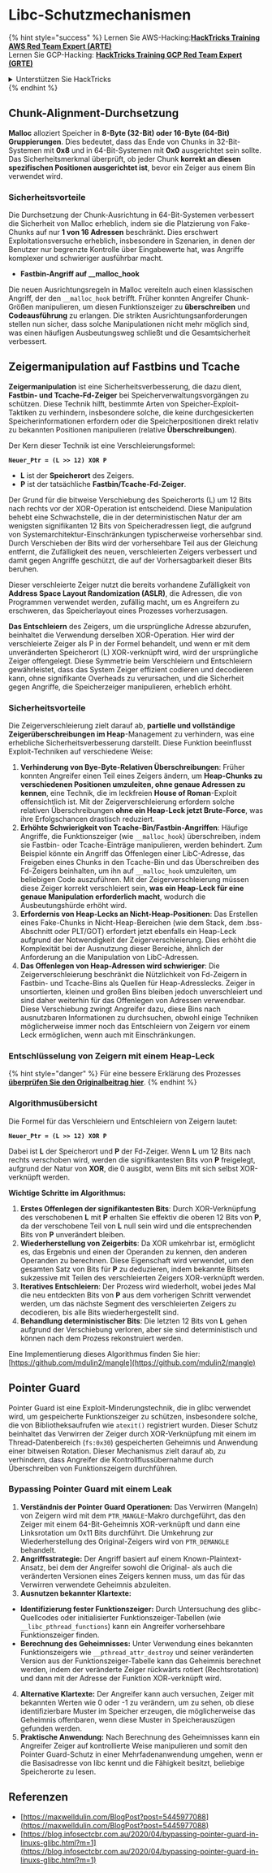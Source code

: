 # Libc-Schutzmechanismen

{% hint style="success" %}
Lernen Sie AWS-Hacking:<img src="/.gitbook/assets/arte.png" alt="" data-size="line">[**HackTricks Training AWS Red Team Expert (ARTE)**](https://training.hacktricks.xyz/courses/arte)<img src="/.gitbook/assets/arte.png" alt="" data-size="line">\
Lernen Sie GCP-Hacking: <img src="/.gitbook/assets/grte.png" alt="" data-size="line">[**HackTricks Training GCP Red Team Expert (GRTE)**<img src="/.gitbook/assets/grte.png" alt="" data-size="line">](https://training.hacktricks.xyz/courses/grte)

<details>

<summary>Unterstützen Sie HackTricks</summary>

* Überprüfen Sie die [**Abonnementpläne**](https://github.com/sponsors/carlospolop)!
* **Treten Sie der** 💬 [**Discord-Gruppe**](https://discord.gg/hRep4RUj7f) oder der [**Telegramm-Gruppe**](https://t.me/peass) bei oder **folgen** Sie uns auf **Twitter** 🐦 [**@hacktricks\_live**](https://twitter.com/hacktricks\_live)**.**
* **Teilen Sie Hacking-Tricks, indem Sie PRs an die** [**HackTricks**](https://github.com/carlospolop/hacktricks) und [**HackTricks Cloud**](https://github.com/carlospolop/hacktricks-cloud) GitHub-Repositories einreichen.

</details>
{% endhint %}

## Chunk-Alignment-Durchsetzung

**Malloc** alloziert Speicher in **8-Byte (32-Bit) oder 16-Byte (64-Bit) Gruppierungen**. Dies bedeutet, dass das Ende von Chunks in 32-Bit-Systemen mit **0x8** und in 64-Bit-Systemen mit **0x0** ausgerichtet sein sollte. Das Sicherheitsmerkmal überprüft, ob jeder Chunk **korrekt an diesen spezifischen Positionen ausgerichtet ist**, bevor ein Zeiger aus einem Bin verwendet wird.

### Sicherheitsvorteile

Die Durchsetzung der Chunk-Ausrichtung in 64-Bit-Systemen verbessert die Sicherheit von Malloc erheblich, indem sie die Platzierung von Fake-Chunks auf nur **1 von 16 Adressen** beschränkt. Dies erschwert Exploitationsversuche erheblich, insbesondere in Szenarien, in denen der Benutzer nur begrenzte Kontrolle über Eingabewerte hat, was Angriffe komplexer und schwieriger ausführbar macht.

* **Fastbin-Angriff auf \_\_malloc\_hook**

Die neuen Ausrichtungsregeln in Malloc vereiteln auch einen klassischen Angriff, der den `__malloc_hook` betrifft. Früher konnten Angreifer Chunk-Größen manipulieren, um diesen Funktionszeiger zu **überschreiben** und **Codeausführung** zu erlangen. Die strikten Ausrichtungsanforderungen stellen nun sicher, dass solche Manipulationen nicht mehr möglich sind, was einen häufigen Ausbeutungsweg schließt und die Gesamtsicherheit verbessert.

## Zeigermanipulation auf Fastbins und Tcache

**Zeigermanipulation** ist eine Sicherheitsverbesserung, die dazu dient, **Fastbin- und Tcache-Fd-Zeiger** bei Speicherverwaltungsvorgängen zu schützen. Diese Technik hilft, bestimmte Arten von Speicher-Exploit-Taktiken zu verhindern, insbesondere solche, die keine durchgesickerten Speicherinformationen erfordern oder die Speicherpositionen direkt relativ zu bekannten Positionen manipulieren (relative **Überschreibungen**).

Der Kern dieser Technik ist eine Verschleierungsformel:

**`Neuer_Ptr = (L >> 12) XOR P`**

* **L** ist der **Speicherort** des Zeigers.
* **P** ist der tatsächliche **Fastbin/Tcache-Fd-Zeiger**.

Der Grund für die bitweise Verschiebung des Speicherorts (L) um 12 Bits nach rechts vor der XOR-Operation ist entscheidend. Diese Manipulation behebt eine Schwachstelle, die in der deterministischen Natur der am wenigsten signifikanten 12 Bits von Speicheradressen liegt, die aufgrund von Systemarchitektur-Einschränkungen typischerweise vorhersehbar sind. Durch Verschieben der Bits wird der vorhersehbare Teil aus der Gleichung entfernt, die Zufälligkeit des neuen, verschleierten Zeigers verbessert und damit gegen Angriffe geschützt, die auf der Vorhersagbarkeit dieser Bits beruhen.

Dieser verschleierte Zeiger nutzt die bereits vorhandene Zufälligkeit von **Address Space Layout Randomization (ASLR)**, die Adressen, die von Programmen verwendet werden, zufällig macht, um es Angreifern zu erschweren, das Speicherlayout eines Prozesses vorherzusagen.

**Das Entschleiern** des Zeigers, um die ursprüngliche Adresse abzurufen, beinhaltet die Verwendung derselben XOR-Operation. Hier wird der verschleierte Zeiger als P in der Formel behandelt, und wenn er mit dem unveränderten Speicherort (L) XOR-verknüpft wird, wird der ursprüngliche Zeiger offengelegt. Diese Symmetrie beim Verschleiern und Entschleiern gewährleistet, dass das System Zeiger effizient codieren und decodieren kann, ohne signifikante Overheads zu verursachen, und die Sicherheit gegen Angriffe, die Speicherzeiger manipulieren, erheblich erhöht.

### Sicherheitsvorteile

Die Zeigerverschleierung zielt darauf ab, **partielle und vollständige Zeigerüberschreibungen im Heap**-Management zu verhindern, was eine erhebliche Sicherheitsverbesserung darstellt. Diese Funktion beeinflusst Exploit-Techniken auf verschiedene Weise:

1. **Verhinderung von Bye-Byte-Relativen Überschreibungen**: Früher konnten Angreifer einen Teil eines Zeigers ändern, um **Heap-Chunks zu verschiedenen Positionen umzuleiten, ohne genaue Adressen zu kennen**, eine Technik, die im leckfreien **House of Roman**-Exploit offensichtlich ist. Mit der Zeigerverschleierung erfordern solche relativen Überschreibungen **ohne ein Heap-Leck jetzt Brute-Force**, was ihre Erfolgschancen drastisch reduziert.
2. **Erhöhte Schwierigkeit von Tcache-Bin/Fastbin-Angriffen**: Häufige Angriffe, die Funktionszeiger (wie `__malloc_hook`) überschreiben, indem sie Fastbin- oder Tcache-Einträge manipulieren, werden behindert. Zum Beispiel könnte ein Angriff das Offenlegen einer LibC-Adresse, das Freigeben eines Chunks in den Tcache-Bin und das Überschreiben des Fd-Zeigers beinhalten, um ihn auf `__malloc_hook` umzuleiten, um beliebigen Code auszuführen. Mit der Zeigerverschleierung müssen diese Zeiger korrekt verschleiert sein, **was ein Heap-Leck für eine genaue Manipulation erforderlich macht**, wodurch die Ausbeutungshürde erhöht wird.
3. **Erfordernis von Heap-Lecks an Nicht-Heap-Positionen**: Das Erstellen eines Fake-Chunks in Nicht-Heap-Bereichen (wie dem Stack, dem .bss-Abschnitt oder PLT/GOT) erfordert jetzt ebenfalls ein Heap-Leck aufgrund der Notwendigkeit der Zeigerverschleierung. Dies erhöht die Komplexität bei der Ausnutzung dieser Bereiche, ähnlich der Anforderung an die Manipulation von LibC-Adressen.
4. **Das Offenlegen von Heap-Adressen wird schwieriger**: Die Zeigerverschleierung beschränkt die Nützlichkeit von Fd-Zeigern in Fastbin- und Tcache-Bins als Quellen für Heap-Adresslecks. Zeiger in unsortierten, kleinen und großen Bins bleiben jedoch unverschleiert und sind daher weiterhin für das Offenlegen von Adressen verwendbar. Diese Verschiebung zwingt Angreifer dazu, diese Bins nach ausnutzbaren Informationen zu durchsuchen, obwohl einige Techniken möglicherweise immer noch das Entschleiern von Zeigern vor einem Leck ermöglichen, wenn auch mit Einschränkungen.

### **Entschlüsselung von Zeigern mit einem Heap-Leck**

{% hint style="danger" %}
Für eine bessere Erklärung des Prozesses [**überprüfen Sie den Originalbeitrag hier**](https://maxwelldulin.com/BlogPost?post=5445977088).
{% endhint %}

### Algorithmusübersicht

Die Formel für das Verschleiern und Entschleiern von Zeigern lautet:&#x20;

**`Neuer_Ptr = (L >> 12) XOR P`**

Dabei ist **L** der Speicherort und **P** der Fd-Zeiger. Wenn **L** um 12 Bits nach rechts verschoben wird, werden die signifikantesten Bits von **P** freigelegt, aufgrund der Natur von **XOR**, die 0 ausgibt, wenn Bits mit sich selbst XOR-verknüpft werden.

**Wichtige Schritte im Algorithmus:**

1. **Erstes Offenlegen der signifikantesten Bits**: Durch XOR-Verknüpfung des verschobenen **L** mit **P** erhalten Sie effektiv die oberen 12 Bits von **P**, da der verschobene Teil von **L** null sein wird und die entsprechenden Bits von **P** unverändert bleiben.
2. **Wiederherstellung von Zeigerbits**: Da XOR umkehrbar ist, ermöglicht es, das Ergebnis und einen der Operanden zu kennen, den anderen Operanden zu berechnen. Diese Eigenschaft wird verwendet, um den gesamten Satz von Bits für **P** zu deduzieren, indem bekannte Bitsets sukzessive mit Teilen des verschleierten Zeigers XOR-verknüpft werden.
3. **Iteratives Entschleiern**: Der Prozess wird wiederholt, wobei jedes Mal die neu entdeckten Bits von **P** aus dem vorherigen Schritt verwendet werden, um das nächste Segment des verschleierten Zeigers zu decodieren, bis alle Bits wiederhergestellt sind.
4. **Behandlung deterministischer Bits**: Die letzten 12 Bits von **L** gehen aufgrund der Verschiebung verloren, aber sie sind deterministisch und können nach dem Prozess rekonstruiert werden.

Eine Implementierung dieses Algorithmus finden Sie hier: [https://github.com/mdulin2/mangle](https://github.com/mdulin2/mangle)
## Pointer Guard

Pointer Guard ist eine Exploit-Minderungstechnik, die in glibc verwendet wird, um gespeicherte Funktionszeiger zu schützen, insbesondere solche, die von Bibliotheksaufrufen wie `atexit()` registriert wurden. Dieser Schutz beinhaltet das Verwirren der Zeiger durch XOR-Verknüpfung mit einem im Thread-Datenbereich (`fs:0x30`) gespeicherten Geheimnis und Anwendung einer bitweisen Rotation. Dieser Mechanismus zielt darauf ab, zu verhindern, dass Angreifer die Kontrollflussübernahme durch Überschreiben von Funktionszeigern durchführen.

### **Bypassing Pointer Guard mit einem Leak**

1. **Verständnis der Pointer Guard Operationen:** Das Verwirren (Mangeln) von Zeigern wird mit dem `PTR_MANGLE`-Makro durchgeführt, das den Zeiger mit einem 64-Bit-Geheimnis XOR-verknüpft und dann eine Linksrotation um 0x11 Bits durchführt. Die Umkehrung zur Wiederherstellung des Original-Zeigers wird von `PTR_DEMANGLE` behandelt.
2. **Angriffsstrategie:** Der Angriff basiert auf einem Known-Plaintext-Ansatz, bei dem der Angreifer sowohl die Original- als auch die veränderten Versionen eines Zeigers kennen muss, um das für das Verwirren verwendete Geheimnis abzuleiten.
3. **Ausnutzen bekannter Klartexte:**
* **Identifizierung fester Funktionszeiger:** Durch Untersuchung des glibc-Quellcodes oder initialisierter Funktionszeiger-Tabellen (wie `__libc_pthread_functions`) kann ein Angreifer vorhersehbare Funktionszeiger finden.
* **Berechnung des Geheimnisses:** Unter Verwendung eines bekannten Funktionszeigers wie `__pthread_attr_destroy` und seiner veränderten Version aus der Funktionszeiger-Tabelle kann das Geheimnis berechnet werden, indem der veränderte Zeiger rückwärts rotiert (Rechtsrotation) und dann mit der Adresse der Funktion XOR-verknüpft wird.
4. **Alternative Klartexte:** Der Angreifer kann auch versuchen, Zeiger mit bekannten Werten wie 0 oder -1 zu verändern, um zu sehen, ob diese identifizierbare Muster im Speicher erzeugen, die möglicherweise das Geheimnis offenbaren, wenn diese Muster in Speicherauszügen gefunden werden.
5. **Praktische Anwendung:** Nach Berechnung des Geheimnisses kann ein Angreifer Zeiger auf kontrollierte Weise manipulieren und somit den Pointer Guard-Schutz in einer Mehrfadenanwendung umgehen, wenn er die Basisadresse von libc kennt und die Fähigkeit besitzt, beliebige Speicherorte zu lesen.

## Referenzen

* [https://maxwelldulin.com/BlogPost?post=5445977088](https://maxwelldulin.com/BlogPost?post=5445977088)
* [https://blog.infosectcbr.com.au/2020/04/bypassing-pointer-guard-in-linuxs-glibc.html?m=1](https://blog.infosectcbr.com.au/2020/04/bypassing-pointer-guard-in-linuxs-glibc.html?m=1)
